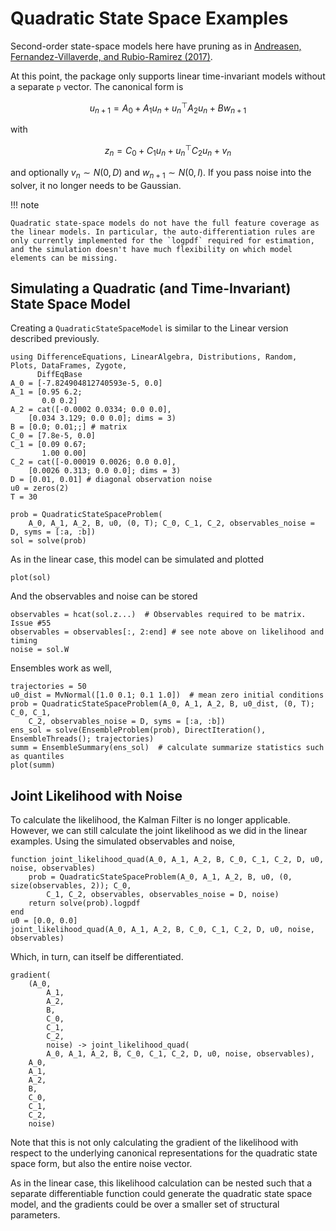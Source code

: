 # Quadratic State Space Examples

Second-order state-space models here have pruning as in [Andreasen, Fernandez-Villaverde, and Rubio-Ramirez (2017)](https://www.sas.upenn.edu/%7Ejesusfv/Pruning.pdf).

At this point, the package only supports linear time-invariant models without a separate `p` vector. The canonical form is

```math
u_{n+1} = A_0 + A_1 u_n + u_n^{\top} A_2 u_n + B w_{n+1}
```

with

```math
z_n = C_0 + C_1 u_n + u_n^{\top} C_2 u_n +  v_n
```

and optionally $v_n \sim N(0, D)$ and $w_{n+1} \sim N(0,I)$. If you pass noise into the solver, it no longer needs to be Gaussian.

!!! note
    
    Quadratic state-space models do not have the full feature coverage as the linear models. In particular, the auto-differentiation rules are only currently implemented for the `logpdf` required for estimation, and the simulation doesn't have much flexibility on which model elements can be missing.

## Simulating a Quadratic (and Time-Invariant) State Space Model

Creating a `QuadraticStateSpaceModel` is similar to the Linear version described previously.

```@example 2
using DifferenceEquations, LinearAlgebra, Distributions, Random, Plots, DataFrames, Zygote,
      DiffEqBase
A_0 = [-7.824904812740593e-5, 0.0]
A_1 = [0.95 6.2;
       0.0 0.2]
A_2 = cat([-0.0002 0.0334; 0.0 0.0],
    [0.034 3.129; 0.0 0.0]; dims = 3)
B = [0.0; 0.01;;] # matrix
C_0 = [7.8e-5, 0.0]
C_1 = [0.09 0.67;
       1.00 0.00]
C_2 = cat([-0.00019 0.0026; 0.0 0.0],
    [0.0026 0.313; 0.0 0.0]; dims = 3)
D = [0.01, 0.01] # diagonal observation noise
u0 = zeros(2)
T = 30

prob = QuadraticStateSpaceProblem(
    A_0, A_1, A_2, B, u0, (0, T); C_0, C_1, C_2, observables_noise = D, syms = [:a, :b])
sol = solve(prob)
```

As in the linear case, this model can be simulated and plotted

```@example 2
plot(sol)
```

And the observables and noise can be stored

```@example 2
observables = hcat(sol.z...)  # Observables required to be matrix.  Issue #55 
observables = observables[:, 2:end] # see note above on likelihood and timing
noise = sol.W
```

Ensembles work as well,

```@example 2
trajectories = 50
u0_dist = MvNormal([1.0 0.1; 0.1 1.0])  # mean zero initial conditions
prob = QuadraticStateSpaceProblem(A_0, A_1, A_2, B, u0_dist, (0, T); C_0, C_1,
    C_2, observables_noise = D, syms = [:a, :b])
ens_sol = solve(EnsembleProblem(prob), DirectIteration(), EnsembleThreads(); trajectories)
summ = EnsembleSummary(ens_sol)  # calculate summarize statistics such as quantiles
plot(summ)
```

## Joint Likelihood with Noise

To calculate the likelihood, the Kalman Filter is no longer applicable. However, we can still calculate the joint likelihood as we did in the linear examples. Using the simulated observables and noise,

```@example 2
function joint_likelihood_quad(A_0, A_1, A_2, B, C_0, C_1, C_2, D, u0, noise, observables)
    prob = QuadraticStateSpaceProblem(A_0, A_1, A_2, B, u0, (0, size(observables, 2)); C_0,
        C_1, C_2, observables, observables_noise = D, noise)
    return solve(prob).logpdf
end
u0 = [0.0, 0.0]
joint_likelihood_quad(A_0, A_1, A_2, B, C_0, C_1, C_2, D, u0, noise, observables)
```

Which, in turn, can itself be differentiated.

```@example 2
gradient(
    (A_0,
        A_1,
        A_2,
        B,
        C_0,
        C_1,
        C_2,
        noise) -> joint_likelihood_quad(
        A_0, A_1, A_2, B, C_0, C_1, C_2, D, u0, noise, observables),
    A_0,
    A_1,
    A_2,
    B,
    C_0,
    C_1,
    C_2,
    noise)
```

Note that this is not only calculating the gradient of the likelihood with respect to the underlying canonical representations for the quadratic state space form, but also the entire noise vector.

As in the linear case, this likelihood calculation can be nested such that a separate differentiable function could generate the quadratic state space model, and the gradients could be over a smaller set of structural parameters.

